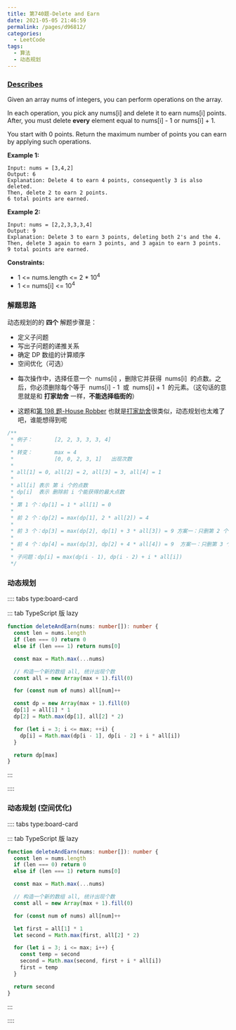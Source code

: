 ```yaml
---
title: 第740题-Delete and Earn
date: 2021-05-05 21:46:59
permalink: /pages/d96812/
categories:
  - LeetCode
tags:
  - 算法
  - 动态规划
---
```


### [Describes](https://leetcode-cn.com/problems/delete-and-earn/)

Given an array <span class="span-shadow">nums</span> of integers, you can perform operations on the array.

In each operation, you pick any <span class="span-shadow">nums[i]</span> and delete it to earn <span class="span-shadow">nums[i]</span> points. After, you must delete **every** element equal to <span class="span-shadow">nums[i] - 1</span> or <span class="span-shadow">nums[i] + 1</span>.

You start with <span class="span-shadow">0</span> points. Return the maximum number of points you can earn by applying such operations.

<!-- more -->

**Example 1:**

```
Input: nums = [3,4,2]
Output: 6
Explanation: Delete 4 to earn 4 points, consequently 3 is also deleted.
Then, delete 2 to earn 2 points.
6 total points are earned.
```

**Example 2:**

```
Input: nums = [2,2,3,3,3,4]
Output: 9
Explanation: Delete 3 to earn 3 points, deleting both 2's and the 4.
Then, delete 3 again to earn 3 points, and 3 again to earn 3 points.
9 total points are earned.
```

**Constraints:**

- <span class="span-shadow">1 <= nums.length <= 2 \* 10<sup>4</sup></span>
- <span class="span-shadow">1 <= nums[i] <= 10<sup>4</sup></span>

### 解题思路

动态规划的的 **四个** 解题步骤是：

- 定义子问题
- 写出子问题的递推关系
- 确定 DP 数组的计算顺序
- 空间优化（可选）

* <span class="span-shadow">每次操作中，选择任意一个  nums[i] ，删除它并获得  nums[i]  的点数。之后，你必须删除每个等于  nums[i] - 1  或  nums[i] + 1  的元素。</span>（这句话的意思就是和 **打家劫舍** 一样，**不能选择临街的**）

* 这题和[第 198 题-House Robber](https://xiaojun996.top/pages/45c723/) 也就是[打家劫舍](https://leetcode-cn.com/problems/house-robber/)很类似，动态规划也太难了吧，谁能想得到呢

```TypeScript
/**
 * 例子：       [2, 2, 3, 3, 3, 4]
 *
 * 转变：       max = 4
 *             [0, 0, 2, 3, 1]   出现次数
 *
 * all[1] = 0, all[2] = 2, all[3] = 3, all[4] = 1
 *
 * all[i] 表示 第 i 个的点数
 * dp[i]  表示 删除前 i 个能获得的最大点数
 *
 * 第 1 个：dp[1] = 1 * all[1] = 0
 *
 * 前 2 个：dp[2] = max(dp[1], 2 * all[2]) = 4
 *
 * 前 3 个：dp[3] = max(dp[2], dp[1] + 3 * all[3]) = 9 方案一：只删第 2 个、 方案二：删第 1 个 和 获得第 3 个点数
 *
 * 前 4 个：dp[4] = max(dp[3], dp[2] + 4 * all[4]) = 9  方案一：只删第 3 个、 方案二：删第 2 个 和 获得第 4 个点数
 *
 * 子问题：dp[i] = max(dp(i - 1), dp(i - 2) + i * all[i])
 */
```

### 动态规划

:::: tabs type:board-card

::: tab TypeScript 版 lazy

```TypeScript
function deleteAndEarn(nums: number[]): number {
  const len = nums.length
  if (len === 0) return 0
  else if (len === 1) return nums[0]

  const max = Math.max(...nums)

  // 构造一个新的数组 all, 统计出现个数
  const all = new Array(max + 1).fill(0)

  for (const num of nums) all[num]++

  const dp = new Array(max + 1).fill(0)
  dp[1] = all[1] * 1
  dp[2] = Math.max(dp[1], all[2] * 2)

  for (let i = 3; i <= max; ++i) {
    dp[i] = Math.max(dp[i - 1], dp[i - 2] + i * all[i])
  }

  return dp[max]
}
```

:::

::::

### 动态规划 (空间优化)

:::: tabs type:board-card

::: tab TypeScript 版 lazy

```TypeScript
function deleteAndEarn(nums: number[]): number {
  const len = nums.length
  if (len === 0) return 0
  else if (len === 1) return nums[0]

  const max = Math.max(...nums)

  // 构造一个新的数组 all, 统计出现个数
  const all = new Array(max + 1).fill(0)

  for (const num of nums) all[num]++

  let first = all[1] * 1
  let second = Math.max(first, all[2] * 2)

  for (let i = 3; i <= max; i++) {
    const temp = second
    second = Math.max(second, first + i * all[i])
    first = temp
  }

  return second
}
```

:::

::::
